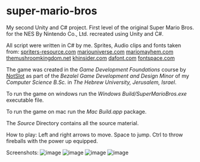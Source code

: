 # super-mario-bros
My second Unity and C# project.
First level of the original Super Mario Bros. for the NES By Nintendo Co., Ltd. recreated using Unity and C#.

All script were written in C# by me.
Sprites, Audio clips and fonts taken from:
[spriters-resource.com](spriters-resource.com)
[mariouniverse.com](mariouniverse.com)
[mariomayhem.com](mariomayhem.com)
[themushroomkingdom.net](themushroomkingdom.net)
[khinsider.com](khinsider.com)
[dafont.com](dafont.com)
[fontspace.com](fontspace.com)

The game was created in the _Game Development Foundations_ course by [NotSlot](https://github.com/notslot) as part of the _Bezalel Game Development and Design Minor_ of my _Computer Science B.Sc._ in _The Hebrew University, Jerusalem, Israel_.

To run the game on windows run the _Windows Build/SuperMarioBros.exe_ executable file.

To run the game on mac run the  _Mac Build.app_ package.

The _Source_ Directory contains all the source material.

How to play:
Left and right arrows to move. Space to jump. Ctrl to throw fireballs with the power up equipped.

Screenshots:
![image](https://user-images.githubusercontent.com/63117010/146903014-ea453116-23c2-4d7c-9d61-8836cf9cbfb0.png)
![image](https://user-images.githubusercontent.com/63117010/146903042-44be5e3a-d8ae-425d-bc18-ba246bd17b3f.png)
![image](https://user-images.githubusercontent.com/63117010/146903070-bdfa1a5d-73bb-40d8-b36b-b22dffbc595d.png)
![image](https://user-images.githubusercontent.com/63117010/146903112-546b6d9f-e4e2-4cf0-b355-e142286fcff5.png)


